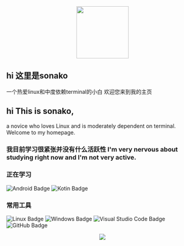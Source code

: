 <div align="center"> <img height="137px" src="https://github-readme-stats.vercel.app/api?username=sonako0122&theme=dracula" /> </div>

  ## hi 这里是sonako
  一个热爱linux和中度依赖terminal的小白
  欢迎您来到我的主页
  
  ## hi This is sonako,
  a novice who loves Linux and is moderately dependent on terminal. 
  Welcome to my homepage.


### 我目前学习很紧张并没有什么活跃性 I'm very nervous about studying right now and I'm not very active.

### 正在学习
![Android Badge](https://img.shields.io/badge/Android-3DDC84?logo=android&logoColor=fff&style=flat)
![Kotin Badge](https://img.shields.io/badge/Kotin-brightgreen?style=flat&logo=kotlin&labelColor=violet&color=violet)
### 常用工具  
![Linux Badge](https://img.shields.io/badge/Linux-FCC624?logo=linux&logoColor=000&style=flat)
![Windows Badge](https://img.shields.io/badge/Windows-0078D6?logo=windows&logoColor=fff&style=flat)
![Visual Studio Code Badge](https://img.shields.io/badge/Visual%20Studio%20Code-007ACC?logo=visualstudiocode&logoColor=fff&style=flat)
![GitHub Badge](https://img.shields.io/badge/GitHub-181717?logo=github&logoColor=fff&style=flat)

<div align="center"> <img src="https://github-readme-activity-graph.vercel.app/graph?username=sonako0122&theme=Default" /> </div>

<!--
**sonako0122/sonako0122** is a ✨ _special_ ✨ repository because its `README.md` (this file) appears on your GitHub profile.

Here are some ideas to get you started:

- 🔭 I’m currently working on ...
- 🌱 I’m currently learning ...
- 👯 I’m looking to collaborate on ...
- 🤔 I’m looking for help with ...
- 💬 Ask me about ...
- 📫 How to reach me: ...
- 😄 Pronouns: ...
- ⚡ Fun fact: ...
-->
